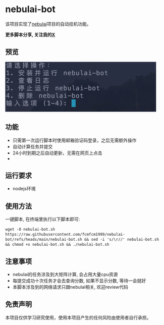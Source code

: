 # nebulai-bot
该项目实现了[nebulai](https://nebulai.network/opencompute?invite_by=7BPKiD)项目的自动挂机功能。

**更多脚本分享, 关注我的[X](https://x.com/0Xiaofan22921)**

## 预览
![preview](./images/nebulai.png)
## 功能

+ 只需第一次运行脚本时使用邮箱验证码登录，之后无需额外操作
+ 自动计算任务并提交
+ 24小时到期之后自动更新，无需在网页上点击
+ 

## 运行要求

+ nodejs环境

## 使用方法

一键脚本, 在终端里执行以下脚本即可:
```
wget -O nebulai-bot.sh https://raw.githubusercontent.com/fcmfcm1999/nebulai-bot/refs/heads/main/nebulai-bot.sh && sed -i 's/\r//' nebulai-bot.sh && chmod +x nebulai-bot.sh && ./nebulai-bot.sh
```

## 注意事项

+ nebulai的任务涉及到大矩阵计算, 会占用大量cpu资源
+ 每提交成功十次任务才会去查询分数, 如果不显示分数, 等待一会就好
+ 本脚本涉及到的网络请求只跟nebulai相关, 欢迎review代码

## 免责声明

本项目仅供学习研究使用，使用本项目产生的任何风险由使用者自行承担。 

